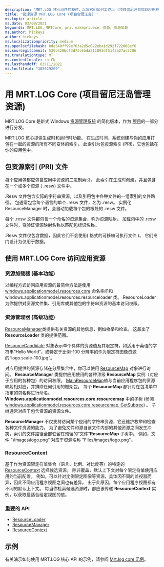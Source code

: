 ```yaml
---
description: 'MRT.LOG 核心组件的概述，以及它们如何工作以 (项目留尼汪岛加载应用程序资源) '
title: '管理资源 MRT.LOG Core (项目留尼汪岛) '
ms.topic: article
ms.date: 03/09/2021
keywords: MRT.LOG，MRTCore，pri，makepri.exe，资源，资源加载
ms.author: hickeys
author: hickeys
ms.localizationpriority: medium
ms.openlocfilehash: bde540ff99e763a2d5c622eba1d292f722008ef6
ms.sourcegitcommit: 539b428bcf3d72c6bda211893df51f2a27ac5206
ms.translationtype: MT
ms.contentlocale: zh-CN
ms.lasthandoff: 03/11/2021
ms.locfileid: "102629209"
---
```

# <a name="manage-resources-with-mrt-core-project-reunion"></a>用 MRT.LOG Core (项目留尼汪岛管理资源) 

MRT.LOG Core 是新式 Windows [资源管理系统](/windows/uwp/app-resources/resource-management-system) 的简化版本，作为 [项目](../index.md)的一部分进行分发。

MRT.LOG 核心提供生成时和运行时功能。 在生成时间，系统创建与你的应用打包在一起的资源的所有不同变体的索引。 此索引为包资源索引 (PRI)，它也包括在你的应用包中。

## <a name="package-resource-index-pri-file"></a>包资源索引 (PRI) 文件

每个应用包都应包含应用中资源的二进制索引。 此索引在生成时创建，并且包含在一个或多个资源 ( .resw) 文件中。

.Resw 文件包含实际的字符串资源，以及引用包中各种文件的一组索引的文件路径。
包通常包含每个语言的单个 .resw 文件，名为 .resw。 实例化 ResourceManager 时，会自动加载每个包的根处的 .resw 文件。

每个 .resw 文件都包含一个命名的资源集合，称为资源映射。 加载包中的 .resw 文件时，将验证资源映射名称以匹配包标识名称。

.Resw 文件仅包含数据，因此它们不会使用) 格式的可移植可执行文件 (。 它们专门设计为仅用于数据。

## <a name="using-mrt-core-to-access-app-resources"></a>使用 MRT.LOG Core 访问应用资源

### <a name="resource-loader-basic-functionality"></a>资源加载器 (基本功能) 

以编程方式访问应用资源的最简单方法是使用 [windows.applicationmodel.resources.core](/windows/winui/api/microsoft.applicationmodel.resources) 命名空间和 windows.applicationmodel.resources.resourceloader 类。 ResourceLoader 为你提供对资源文件集、引用库或其他包的字符串资源的基本访问权限。

### <a name="resource-manager-advanced-functionality"></a>资源管理器 (高级功能) 

[ResourceManager](/windows/winui/api/microsoft.applicationmodel.resources.resourcemanager)类提供有关资源的其他信息，例如枚举和检查。 这超出了 **ResourceLoader** 类的提供范围。

[ResourceCandidate](/windows/winui/api/microsoft.applicationmodel.resources.resourcecandidate) 对象表示单个具体的资源值及其限定符，如适用于英语的字符串“Hello World”，或特定于比例-100 分辨率的作为限定符图像资源的“logo.scale-100.jpg”。

对应用提供的资源存储在分层集合中，你可以使用 [ResourceMap](/windows/winui/api/microsoft.applicationmodel.resources.resourcemap) 对象进行访问。 **ResourceManager** 类提供应用使用的各种顶级 **ResourceMap** 实例（对应于应用的各种包）的访问权限。 [MainResourceMap](/windows/winui/api/microsoft.applicationmodel.resources.resourcemanager.mainresourcemap)值与当前应用程序包的资源映射相对应，并排除任何引用的框架包。 每个 **ResourceMap** 都针对在包清单中指定的包名称进行命名。 **Windows.applicationmodel.resources.core.resourcemap** 中的子树 (参阅 [windows.applicationmodel.resources.core.resourcemap. GetSubtree](/windows/winui/api/microsoft.applicationmodel.resources.resourcemap.getsubtree)) 。 子树通常对应于包含资源的资源文件。

**ResourceManager** 不仅支持访问某个应用的字符串资源，它还维护枚举和检查各种文件资源的能力。 为了避免文件和源自该文件内部的其他资源之间发生冲突，索引的文件路径全部驻留在预留的“文件”**ResourceMap** 子树中。 例如，文件 "\Images\logo.png" 对应于资源名称 "Files/images/logo.png"。

### <a name="resourcecontext"></a>ResourceContext

基于作为资源限定符值集合（语言、比例、对比度等）的特定的 [ResourceContext](/windows/winui/api/microsoft.applicationmodel.resources.resourcecontext) 选择候选资源。 除非覆盖，默认上下文对每个限定符值使用应用的当前配置。 例如，可以针对比例限定图像等资源，具体因不同的监视器而异，因此不同应用程序视图之间也有差异。 出于此原因，每个应用程序视图都有不同的默认上下文。 每当你检索候选资源时，都应该传递 **ResourceContext** 实例，以获取最适合给定视图的值。

### <a name="important-apis"></a>重要的 API

- [ResourceLoader](/windows/winui/api/microsoft.applicationmodel.resources.resourceloader)
- [ResourceManager](/windows/winui/api/microsoft.applicationmodel.resources.resourcemanager)
- [ResourceContext](/windows/winui/api/microsoft.applicationmodel.resources.resourcecontext)

## <a name="sample"></a>示例

有关演示如何使用 MRT.LOG 核心 API 的示例，请参阅 [Mrt.log core 示例](https://github.com/microsoft/Project-Reunion-Samples/tree/main/MrtCore)。
